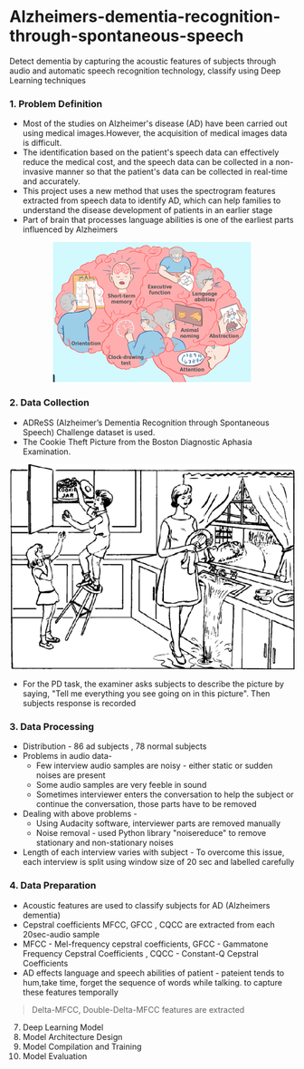 # Alzheimers-dementia-recognition-through-spontaneous-speech
Detect dementia by capturing the acoustic features of subjects through audio and automatic speech recognition technology, classify using Deep Learning techniques

### 1. Problem Definition
* Most of the studies on Alzheimer's disease (AD) have been carried out using medical images.However, the acquisition of medical images data is difficult.
* The identification based on the patient's speech data can effectively reduce the medical cost, and the speech data can be collected
in a non-invasive manner so that the patient's data can be collected in real-time and accurately.
* This project uses a new method that uses the spectrogram features extracted from speech data to identify AD, which can help families to understand the disease development of patients in an earlier stage
* Part of brain that processes language abilities is one of the earliest parts influenced by Alzheimers

<p align="center">
  <img src="images/alzheimers.png" alt="Alzheimers effect" />
</p>


### 2. Data Collection
* ADReSS (Alzheimer’s Dementia Recognition through Spontaneous Speech) Challenge dataset is used.
* The Cookie Theft Picture from the Boston Diagnostic Aphasia Examination.

<p align="center">
  <img src="images/cookie-theft.png" alt="Cookie theft picture boston exam]" />
</p>


* For the PD task, the examiner asks subjects to describe the picture by saying, "Tell me everything you see going on in this picture". Then subjects response is recorded
### 3. Data Processing
* Distribution - 86 ad subjects , 78 normal subjects
* Problems in audio data- 
    * Few interview audio samples are noisy - either static or sudden noises are present
    * Some audio samples are very feeble in sound
    * Sometimes interviewer enters the conversation to help the subject or continue the conversation, those parts have to be removed
* Dealing with above problems - 
    * Using Audacity software, interviewer parts are removed manually
    * Noise removal - used Python library "noisereduce" to remove stationary and non-stationary noises 
* Length of each interview varies with subject - To overcome this issue, each interview is split using window size of 20 sec and labelled carefully
### 4. Data Preparation
* Acoustic features are used to classify subjects for AD (Alzheimers dementia)
* Cepstral coefficients MFCC, GFCC , CQCC are extracted from each 20sec-audio sample
* MFCC - Mel-frequency cepstral coefficients, GFCC - Gammatone Frequency Cepstral Coefficients , CQCC - Constant-Q Cepstral Coefficients
* AD effects language and speech abilities of patient - pateient tends to hum,take time, forget the sequence of words while talking. to capture these features temporally 
> Delta-MFCC, Double-Delta-MFCC features are extracted 
> 
7. Deep Learning Model
8. Model Architecture Design
9. Model Compilation and Training
10. Model Evaluation
